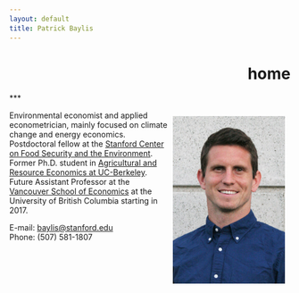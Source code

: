 ```yaml
---
layout: default
title: Patrick Baylis
---
```

<h1 align="right">home</h1>
***

<a href="images/smiling_dbgranite.jpg"><img src="images/smiling_dbgranite.jpg" alt="headshot" height="300px" class="shadow" style="float:right; margin:10px 10px 10px 10px;" /></a>

Environmental economist and applied econometrician, mainly focused on climate change and energy economics. Postdoctoral fellow at the [Stanford Center on Food Security and the Environment](http://fse.fsi.stanford.edu/). Former Ph.D. student in [Agricultural and Resource Economics at UC-Berkeley](http://areweb.berkeley.edu). Future Assistant Professor at the [Vancouver School of Economics](http://economics.ubc.ca/) at the University of British Columbia starting in 2017. 

E-mail: <a href="mailto:baylis@stanford.edu">baylis@stanford.edu</a> <br>
Phone: (507) 581-1807
